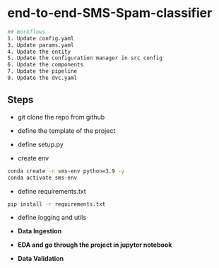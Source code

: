 # end-to-end-SMS-Spam-classifier

```bash
## Workflows
1. Update config.yaml
3. Update params.yaml
4. Update the entity
5. Update the configuration manager in src config
6. Update the components
7. Update the pipeline 
9. Update the dvc.yaml
```

## Steps

- git clone the repo from github

- define the template of the project

- define setup.py

- create env

```bash
conda create -n sms-env python=3.9 -y
conda activate sms-env
```

- define requirements.txt

```bash
pip install -r requirements.txt
```

- define logging and utils

- **Data Ingestion**

- **EDA and go through the project in jupyter notebook**

- **Data Validation**
